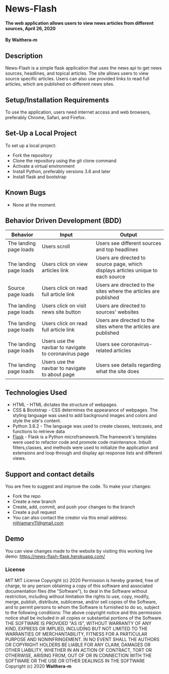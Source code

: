 # News-Flash
#### The web application allows users to view news articles from different sources, April 26, 2020 
#### By **Waithera-m**
## Description
News-Flash is a simple flask application that uses the news api to get news sources, headlines, and topical articles. The site allows users to view source specific articles. Users can also use provided links to read full articles, which are published on different news sites.
## Setup/Installation Requirements
To use the application, users need internet access and web browsers, preferably  Chrome, Safari, and Firefox.
## Set-Up a Local Project
To set up a local project:
* Fork the repository
* Clone the repository using the git clone command
* Activate a virtual environment
* Install Python, preferably versions 3.6 and later
* Install flask and bootstrap
## Known Bugs
* None at the moment.
## Behavior Driven Development (BDD)
|Behavior                |Input                            |Output                             |
|------------------------|----------------------------------|----------------------------------|
|The landing page loads |Users scroll | Users see different sources and top headlines|
|The landing page loads|Users click on view articles link|Users are directed to source page, which displays articles unique to each source|
|Source page loads|Users click on read full article link|Users are directed to the sites where the articles are published|
|The landing page loads|Users click on visit news site button|Users are directed to sources' websites|
|The landing page loads|Users click on read full article link|Users are directed to the sites where the articles are published|
|The landing page loads|Users use the navbar to navigate to coronavirus page|Users see coronavirus-related articles|
|The landing page loads|Users use the navbar to navigate to about page|Users see details regarding what the site does|
## Technologies Used
* HTML - HTML dictates the structure of webpages.
* CSS & Bootstrap - CSS determines the appearance of webpages. The styling language was used to add background images and colors and style the site's content.
* Python 3.8.2 - The language was used to create classes, testcases, and functions to retrieve data 
* [Flask](https://flask.palletsprojects.com/en/1.1.x/) -  Flask is a Python microframework.The framework's templates were used to refactor code and promote code maintenance. Inbuilt filters,classes, and methods were used to initialize the application and extensions and loop through and display api response lists and different views. 
## Support and contact details
You are free to suggest and improve the code. To make your changes:
* Fork the repo
* Create a new branch
* Create, add, commit, and push your changes to the branch
* Create a pull request
* You can also contact the creator via this email address: njihiamary11@gmail.com
## Demo
You can view changes made to the website by visiting this working live demo: https://news-flash-flask.herokuapp.com/
### License
*MIT*
MIT License Copyright (c) 2020 Permission is hereby granted, free of charge, to any person obtaining a copy of this software and associated documentation files (the "Software"), to deal in the Software without restriction, including without limitation the rights to use, copy, modify, merge, publish, distribute, sublicense, and/or sell copies of the Software, and to permit persons to whom the Software is furnished to do so, subject to the following conditions: The above copyright notice and this permission notice shall be included in all copies or substantial portions of the Software. THE SOFTWARE IS PROVIDED "AS IS", WITHOUT WARRANTY OF ANY KIND, EXPRESS OR IMPLIED, INCLUDING BUT NOT LIMITED TO THE WARRANTIES OF MERCHANTABILITY, FITNESS FOR A PARTICULAR PURPOSE AND NONINFRINGEMENT. IN NO EVENT SHALL THE AUTHORS OR COPYRIGHT HOLDERS BE LIABLE FOR ANY CLAIM, DAMAGES OR OTHER LIABILITY, WHETHER IN AN ACTION OF CONTRACT, TORT OR OTHERWISE, ARISING FROM, OUT OF OR IN CONNECTION WITH THE SOFTWARE OR THE USE OR OTHER DEALINGS IN THE SOFTWARE
Copyright (c) 2020 **Waithera-m**